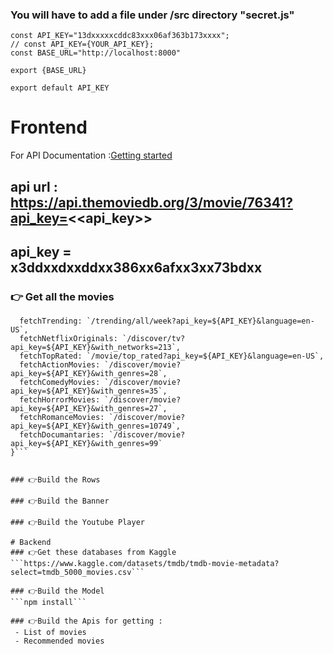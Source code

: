 ### You will have to add a file under /src directory "secret.js"
```
const API_KEY="13dxxxxxcddc83xxx06af363b173xxxx";
// const API_KEY={YOUR_API_KEY};
const BASE_URL="http://localhost:8000"

export {BASE_URL}

export default API_KEY

```


# Frontend 
For API Documentation :[Getting started](https://developers.themoviedb.org/3/getting-started/introduction)

## api url : https://api.themoviedb.org/3/movie/76341?api_key=<<api_key>>

## api_key = x3ddxxdxxddxx386xx6afxx3xx73bdxx

### 👉 Get all the movies

```const requests = {
  fetchTrending: `/trending/all/week?api_key=${API_KEY}&language=en-US`,
  fetchNetflixOriginals: `/discover/tv?api_key=${API_KEY}&with_networks=213`,
  fetchTopRated: `/movie/top_rated?api_key=${API_KEY}&language=en-US`,
  fetchActionMovies: `/discover/movie?api_key=${API_KEY}&with_genres=28`,
  fetchComedyMovies: `/discover/movie?api_key=${API_KEY}&with_genres=35`,
  fetchHorrorMovies: `/discover/movie?api_key=${API_KEY}&with_genres=27`,
  fetchRomanceMovies: `/discover/movie?api_key=${API_KEY}&with_genres=10749`,
  fetchDocumantaries: `/discover/movie?api_key=${API_KEY}&with_genres=99`
}```


### 👉Build the Rows

### 👉Build the Banner

### 👉Build the Youtube Player

# Backend 
### 👉Get these databases from Kaggle
```https://www.kaggle.com/datasets/tmdb/tmdb-movie-metadata?select=tmdb_5000_movies.csv```

### 👉Build the Model
```npm install```

### 👉Build the Apis for getting :
 - List of movies
 - Recommended movies
 



